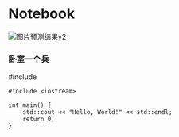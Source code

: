 # Notebook


![图片预测结果v2](https://user-images.githubusercontent.com/52401019/230394796-a967c93f-4056-4832-bccc-bdb1aa677e3d.png)

### 卧室一个兵

#include <iostream>

```
#include <iostream>

int main() {
    std::cout << "Hello, World!" << std::endl;
    return 0;
}
```
